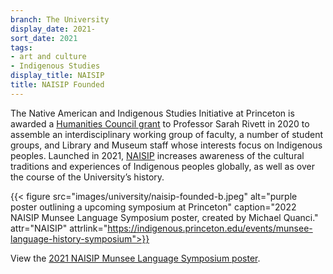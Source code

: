 ```yaml
---
branch: The University
display_date: 2021-
sort_date: 2021
tags:
- art and culture
- Indigenous Studies
display_title: NAISIP
title: NAISIP Founded
---
```


The Native American and Indigenous Studies Initiative at Princeton is awarded a [Humanities Council grant](https://effroncenter.princeton.edu/news/2020/sarah-rivett-naisip-receive-humanities-council-exploratory-grant) to Professor Sarah Rivett in 2020 to assemble an interdisciplinary working group of faculty, a number of student groups, and Library and Museum staff whose interests focus on Indigenous peoples. Launched in 2021, [NAISIP](https://indigenous.princeton.edu) increases awareness of the cultural traditions and experiences of Indigenous peoples globally, as well as over the course of the University’s history. 

{{< figure src="images/university/naisip-founded-b.jpeg" alt="purple poster outlining a upcoming symposium at Princeton" caption="2022 NAISIP Munsee Language Symposium poster, created by Michael Quanci." attr="NAISIP" attrlink="https://indigenous.princeton.edu/events/munsee-language-history-symposium">}}

View the [2021 NAISIP Munsee Language Symposium poster](https://www.ias.edu/sites/default/files/NAISIP%20poster%20final%20Nov%202021.pdf).

